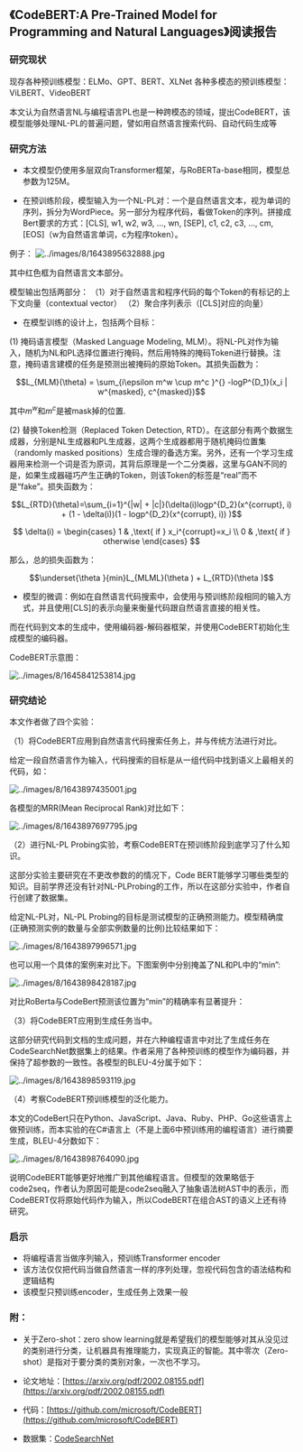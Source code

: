 ## 《CodeBERT:A Pre-Trained Model for Programming and Natural Languages》阅读报告


### 研究现状

现存各种预训练模型：ELMo、GPT、BERT、XLNet
各种多模态的预训练模型：ViLBERT、VideoBERT

本文认为自然语言NL与编程语言PL也是一种跨模态的领域，提出CodeBERT，该模型能够处理NL-PL的普遍问题，譬如用自然语言搜索代码、自动代码生成等


### 研究方法

* 本文模型仍使用多层双向Transformer框架，与RoBERTa-base相同，模型总参数为125M。

* 在预训练阶段，模型输入为一个NL-PL对：一个是自然语言文本，视为单词的序列，拆分为WordPiece。另一部分为程序代码，看做Token的序列。拼接成Bert要求的方式：[CLS], w1, w2, w3, ..., wn, [SEP], c1, c2, c3, ..., cm, [EOS]（w为自然语言单词，c为程序token）。

例子：
![../images/8/1643895632888.jpg](../images/8/1643895632888.jpg)

其中红色框为自然语言文本部分。

模型输出包括两部分：
（1）对于自然语言和程序代码的每个Token的有标记的上下文向量（contextual vector）
（2）聚合序列表示（[CLS]对应的向量）

* 在模型训练的设计上，包括两个目标：

(1) 掩码语言模型（Masked Language Modeling, MLM）。将NL-PL对作为输入，随机为NL和PL选择位置进行掩码，然后用特殊的掩码Token进行替换。注意，掩码语言建模的任务是预测出被掩码的原始Token。其损失函数为：

$$L_{MLM}(\theta) = \sum_{i\epsilon m^w \cup m^c }^{} -logP^{D_1}(x_i | w^{masked}, c^{masked})$$

其中$m^w$和$m^c$是被mask掉的位置.

(2) 替换Token检测（Replaced Token Detection, RTD）。在这部分有两个数据生成器，分别是NL生成器和PL生成器，这两个生成器都用于随机掩码位置集（randomly masked positions）生成合理的备选方案。另外，还有一个学习生成器用来检测一个词是否为原词，其背后原理是一个二分类器，这里与GAN不同的是，如果生成器碰巧产生正确的Token，则该Token的标签是“real”而不是“fake”。损失函数为：

$$L_{RTD}(\theta)=\sum_{i=1}^{|w| + |c|}(\delta(i)logp^{D_2}(x^{corrupt}, i) + (1 - \delta(i))(1 - logp^{D_2}(x^{corrupt}, i)) )$$

$$
\delta(i) = \begin{cases}
1 & ,\text{ if } x_i^{corrupt}=x_i \\
0 & ,\text{ if } otherwise 
\end{cases}
$$

那么，总的损失函数为：

$$\underset{\theta }{min}L_{MLML}(\theta ) + L_{RTD}(\theta )$$


* 模型的微调：例如在自然语言代码搜索中，会使用与预训练阶段相同的输入方式，并且使用[CLS]的表示向量来衡量代码跟自然语言直接的相关性。

而在代码到文本的生成中，使用编码器-解码器框架，并使用CodeBERT初始化生成模型的编码器。

CodeBERT示意图：

![../images/8/1645841253814.jpg](../images/8/1645841253814.jpg)


### 研究结论

本文作者做了四个实验：

（1）将CodeBERT应用到自然语言代码搜索任务上，并与传统方法进行对比。

给定一段自然语言作为输入，代码搜索的目标是从一组代码中找到语义上最相关的代码，如：

![../images/8/1643897435001.jpg](../images/8/1643897435001.jpg)

各模型的MRR(Mean Reciprocal Rank)对比如下：

![../images/8/1643897697795.jpg](../images/8/1643897697795.jpg)



（2）进行NL-PL Probing实验，考察CodeBERT在预训练阶段到底学习了什么知识。

这部分实验主要研究在不更改参数的的情况下，Code BERT能够学习哪些类型的知识。目前学界还没有针对NL-PLProbing的工作，所以在这部分实验中，作者自行创建了数据集。

给定NL-PL对，NL-PL Probing的目标是测试模型的正确预测能力。模型精确度(正确预测实例的数量与全部实例数量的比例)比较结果如下：

![../images/8/1643897996571.jpg](../images/8/1643897996571.jpg)

也可以用一个具体的案例来对比下。下图案例中分别掩盖了NL和PL中的“min”:

![../images/8/1643898428187.jpg](../images/8/1643898428187.jpg)

对比RoBerta与CodeBert预测该位置为“min”的精确率有显著提升：


（3）将CodeBERT应用到生成任务当中。

这部分研究代码到文档的生成问题，并在六种编程语言中对比了生成任务在CodeSearchNet数据集上的结果。作者采用了各种预训练的模型作为编码器，并保持了超参数的一致性。各模型的BLEU-4分属于如下：

![../images/8/1643898593119.jpg](../images/8/1643898593119.jpg)




（4）考察CodeBERT预训练模型的泛化能力。

本文的CodeBert只在Python、JavaScript、Java、Ruby、PHP、Go这些语言上做预训练，而本实验的在C#语言上（不是上面6中预训练用的编程语言）进行摘要生成，BLEU-4分数如下：

![../images/8/1643898764090.jpg](../images/8/1643898764090.jpg)

说明CodeBERT能够更好地推广到其他编程语言。但模型的效果略低于code2seq，作者认为原因可能是code2seq融入了抽象语法树AST中的表示，而CodeBERT仅将原始代码作为输入，所以CodeBERT在组合AST的语义上还有待研究。

### 启示

* 将编程语言当做序列输入，预训练Transformer encoder
* 该方法仅仅把代码当做自然语言一样的序列处理，忽视代码包含的语法结构和逻辑结构
* 该模型只预训练encoder，生成任务上效果一般

### 附：

* 关于Zero-shot：zero show learning就是希望我们的模型能够对其从没见过的类别进行分类，让机器具有推理能力，实现真正的智能。其中零次（Zero-shot）是指对于要分类的类别对象，一次也不学习。

* 论文地址：[https://arxiv.org/pdf/2002.08155.pdf](https://arxiv.org/pdf/2002.08155.pdf)

* 代码：[https://github.com/microsoft/CodeBERT](https://github.com/microsoft/CodeBERT)

* 数据集：[CodeSearchNet](https://arxiv.org/pdf/1909.09436.pdf)